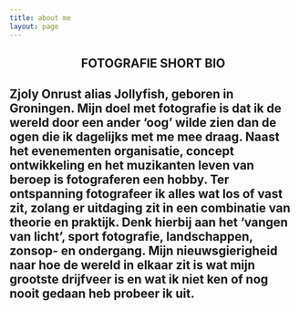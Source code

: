 ```yaml
---
title: about me
layout: page
---
```


<h2 style="text-align: center;"> FOTOGRAFIE SHORT BIO <h2>

<p>
Zjoly Onrust alias Jollyfish, geboren in Groningen. Mijn doel met fotografie is dat ik de wereld door een ander ‘oog’ wilde zien dan de ogen die ik dagelijks met me mee draag. Naast het evenementen organisatie, concept ontwikkeling en het muzikanten leven van beroep is fotograferen een hobby. Ter ontspanning fotografeer ik alles wat los of vast zit, zolang er uitdaging zit in een combinatie van theorie en praktijk. Denk hierbij aan het ‘vangen van licht’, sport fotografie, landschappen, zonsop- en ondergang. Mijn nieuwsgierigheid naar hoe de wereld in elkaar zit is wat mijn grootste drijfveer is en wat ik niet ken of nog nooit gedaan heb probeer ik uit.
</p>

